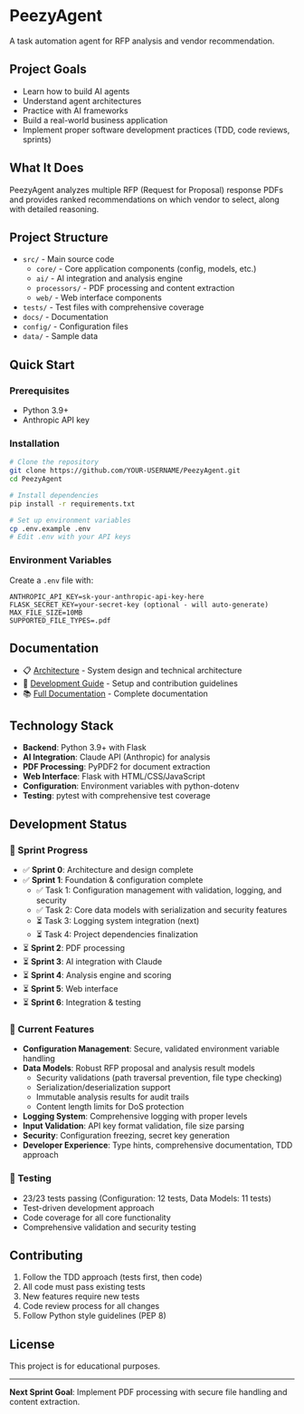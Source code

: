 # PeezyAgent

A task automation agent for RFP analysis and vendor recommendation.

## Project Goals
- Learn how to build AI agents
- Understand agent architectures  
- Practice with AI frameworks
- Build a real-world business application
- Implement proper software development practices (TDD, code reviews, sprints)

## What It Does
PeezyAgent analyzes multiple RFP (Request for Proposal) response PDFs and provides ranked recommendations on which vendor to select, along with detailed reasoning.

## Project Structure
- `src/` - Main source code
  - `core/` - Core application components (config, models, etc.)
  - `ai/` - AI integration and analysis engine
  - `processors/` - PDF processing and content extraction
  - `web/` - Web interface components
- `tests/` - Test files with comprehensive coverage
- `docs/` - Documentation
- `config/` - Configuration files
- `data/` - Sample data

## Quick Start

### Prerequisites
- Python 3.9+
- Anthropic API key

### Installation
```bash
# Clone the repository
git clone https://github.com/YOUR-USERNAME/PeezyAgent.git
cd PeezyAgent

# Install dependencies
pip install -r requirements.txt

# Set up environment variables
cp .env.example .env
# Edit .env with your API keys
```

### Environment Variables
Create a `.env` file with:
```
ANTHROPIC_API_KEY=sk-your-anthropic-api-key-here
FLASK_SECRET_KEY=your-secret-key (optional - will auto-generate)
MAX_FILE_SIZE=10MB
SUPPORTED_FILE_TYPES=.pdf
```

## Documentation
- 📋 [Architecture](docs/ARCHITECTURE.md) - System design and technical architecture
- 🚀 [Development Guide](docs/DEVELOPMENT.md) - Setup and contribution guidelines
- 📚 [Full Documentation](docs/) - Complete documentation

## Technology Stack
- **Backend**: Python 3.9+ with Flask
- **AI Integration**: Claude API (Anthropic) for analysis
- **PDF Processing**: PyPDF2 for document extraction
- **Web Interface**: Flask with HTML/CSS/JavaScript
- **Configuration**: Environment variables with python-dotenv
- **Testing**: pytest with comprehensive test coverage

## Development Status

### 🎯 Sprint Progress
- ✅ **Sprint 0**: Architecture and design complete
- ✅ **Sprint 1**: Foundation & configuration complete
  - ✅ Task 1: Configuration management with validation, logging, and security
  - ✅ Task 2: Core data models with serialization and security features
  - ⏳ Task 3: Logging system integration (next)
  - ⏳ Task 4: Project dependencies finalization
- ⏳ **Sprint 2**: PDF processing
- ⏳ **Sprint 3**: AI integration with Claude
- ⏳ **Sprint 4**: Analysis engine and scoring
- ⏳ **Sprint 5**: Web interface
- ⏳ **Sprint 6**: Integration & testing

### 🔧 Current Features
- **Configuration Management**: Secure, validated environment variable handling
- **Data Models**: Robust RFP proposal and analysis result models
  - Security validations (path traversal prevention, file type checking)
  - Serialization/deserialization support
  - Immutable analysis results for audit trails
  - Content length limits for DoS protection
- **Logging System**: Comprehensive logging with proper levels
- **Input Validation**: API key format validation, file size parsing
- **Security**: Configuration freezing, secret key generation
- **Developer Experience**: Type hints, comprehensive documentation, TDD approach

### 🧪 Testing
- 23/23 tests passing (Configuration: 12 tests, Data Models: 11 tests)
- Test-driven development approach
- Code coverage for all core functionality
- Comprehensive validation and security testing

## Contributing
1. Follow the TDD approach (tests first, then code)
2. All code must pass existing tests
3. New features require new tests
4. Code review process for all changes
5. Follow Python style guidelines (PEP 8)

## License
This project is for educational purposes.

---

**Next Sprint Goal**: Implement PDF processing with secure file handling and content extraction.